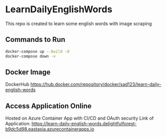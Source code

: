 # LearnDailyEnglishWords
This repo is created to learn some english words with image scraping

## Commands to Run

```sh
docker-compose up --build -d
docker-compose down -v
```

## Docker Image
DockerHub https://hub.docker.com/repository/docker/sad123/learn-daily-english-words

## Access Application Online
Hosted on Azure Container App with CI/CD and OAuth security
Link of Application: https://learn-daily-english-words.delightfulforest-b9dc5d98.eastasia.azurecontainerapps.io